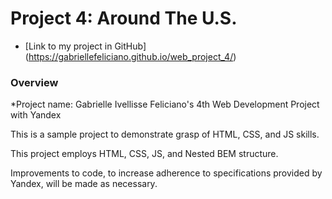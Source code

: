 # Project 4: Around The U.S.

* [Link to my project in GitHub] (https://gabriellefeliciano.github.io/web_project_4/)

### Overview

*Project name: Gabrielle Ivellisse Feliciano's 4th Web Development Project with Yandex

This is a sample project to demonstrate grasp of HTML, CSS, and JS skills.

This project employs HTML, CSS, JS, and Nested BEM structure.

Improvements to code, to increase adherence to specifications provided by Yandex, will be made as necessary.
